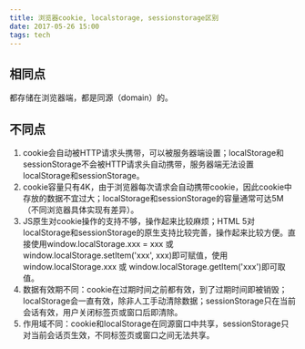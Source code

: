 ```yaml
---
title: 浏览器cookie, localstorage, sessionstorage区别
date: 2017-05-26 15:00
tags: tech
---
```


## 相同点

都存储在浏览器端，都是同源（domain）的。

## 不同点

1. cookie会自动被HTTP请求头携带，可以被服务器端设置；localStorage和sessionStorage不会被HTTP请求头自动携带，服务器端无法设置localStorage和sessionStorage。
2. cookie容量只有4K，由于浏览器每次请求会自动携带cookie，因此cookie中存放的数据不宜过大；localStorage和sessionStorage的容量通常可达5M（不同浏览器具体实现有差异）。
3. JS原生对cookie操作的支持不够，操作起来比较麻烦；HTML 5对localStorage和sessionStorage的原生支持比较完善，操作起来比较方便。直接使用window.localStorage.xxx = xxx 或 window.localStorage.setItem('xxx', xxx)即可赋值，使用window.localStorage.xxx 或 window.localStorage.getItem('xxx')即可取值。
4. 数据有效期不同：cookie在过期时间之前都有效，到了过期时间即被销毁；localStorage会一直有效，除非人工手动清除数据；sessionStorage只在当前会话有效，用户关闭标签页或窗口后即清除。
5. 作用域不同：cookie和localStorage在同源窗口中共享，sessionStorage只对当前会话页生效，不同标签页或窗口之间无法共享。